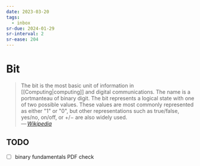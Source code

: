 ```yaml
---
date: 2023-03-20
tags:
  - inbox
sr-due: 2024-01-29
sr-interval: 2
sr-ease: 204
---
```


# Bit

> The bit is the most basic unit of information in [[Computing|computing]] and
> digital communications. The name is a portmanteau of binary digit. The bit
> represents a logical state with one of two possible values. These values are
> most commonly represented as either "1" or "0", but other representations such
> as true/false, yes/no, on/off, or +/− are also widely used.\
> — <cite>[Wikipedia](https://en.wikipedia.org/wiki/Bit)</cite>

## TODO

- [ ] binary fundamentals PDF check
